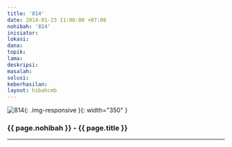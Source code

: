 ```yaml
---
title: '814'
date: 2014-01-23 11:08:00 +07:00
nohibah: '814'
inisiator: 
lokasi: 
dana: 
topik: 
lama: 
deskripsi: 
masalah: 
solusi: 
keberhasilan: 
layout: hibahcmb
---
```


![814](/static/img/hibahcmb/814.png){: .img-responsive }{: width="350" }

### {{ page.nohibah }} - {{ page.title }}

---
